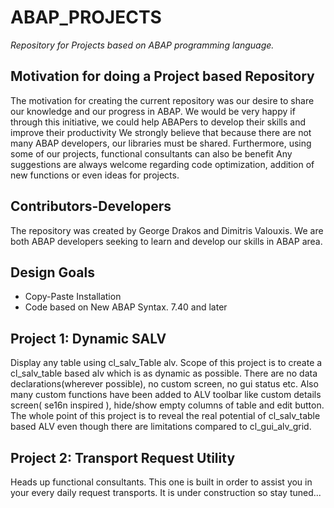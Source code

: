 # ABAP_PROJECTS

*Repository for Projects based on ABAP programming language.*

## Motivation for doing a Project based Repository

The motivation for creating the current repository was our desire to share our knowledge and our progress in ABAP.
We would be very happy if through this initiative, we could help ABAPers to develop their skills and improve their productivity
We strongly believe that because there are not many ABAP developers, our libraries must be shared. Furthermore, using some of our
projects, functional consultants can also be benefit
Any suggestions are always welcome regarding code optimization, addition of new functions or even ideas for projects.

## Contributors-Developers

The repository was created by George Drakos and Dimitris Valouxis. We are both ABAP developers 
seeking to learn and develop our skills in ABAP area. 

## Design Goals

* Copy-Paste Installation
* Code based on New ABAP Syntax. 7.40 and later

## Project 1: Dynamic SALV

Display any table using cl_salv_Table alv. Scope of this project is to create a cl_salv_table based alv which is
as dynamic as possible. There are no data declarations(wherever possible), no custom screen, no gui status etc.
Also many custom functions have been added to ALV toolbar like custom details screen( se16n inspired ), 
hide/show empty columns of table and edit button. The whole point of this project is to reveal the real potential of 
cl_salv_table based ALV even though there are limitations compared to cl_gui_alv_grid.

## Project 2: Transport Request Utility

Heads up functional consultants. This one is built in order to assist you in your every daily request transports.
It is under construction so stay tuned...
